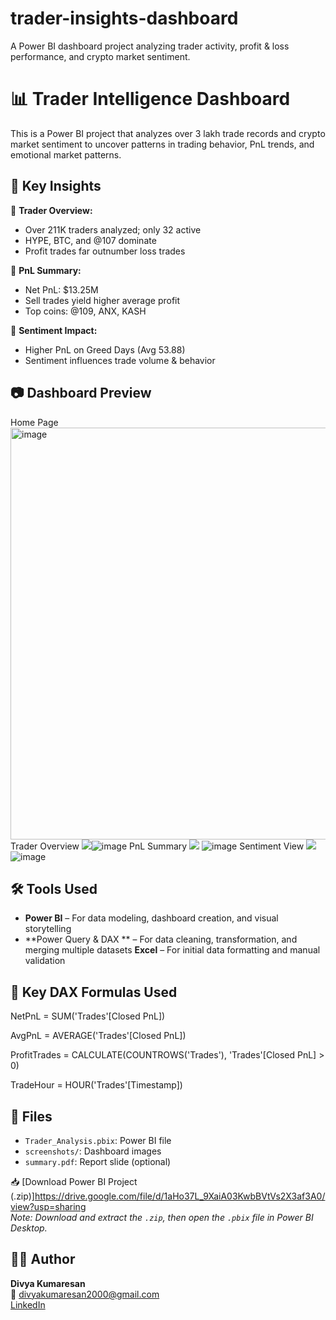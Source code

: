 # trader-insights-dashboard
A Power BI dashboard project analyzing trader activity, profit &amp; loss performance, and crypto market sentiment.
# 📊 Trader Intelligence Dashboard

This is a Power BI project that analyzes over 3 lakh trade records and crypto market sentiment to uncover patterns in trading behavior, PnL trends, and emotional market patterns.

## 🧠 Key Insights

🔹 **Trader Overview:**  
- Over 211K traders analyzed; only 32 active  
- HYPE, BTC, and @107 dominate  
- Profit trades far outnumber loss trades

🔹 **PnL Summary:**  
- Net PnL: $13.25M  
- Sell trades yield higher average profit  
- Top coins: @109, ANX, KASH

🔹 **Sentiment Impact:**  
- Higher PnL on Greed Days (Avg 53.88)  
- Sentiment influences trade volume & behavior

## 📷 Dashboard Preview

 Home Page 
 <img width="1152" height="659" alt="image" src="https://github.com/user-attachments/assets/afbfc227-2798-4a6b-8189-17b418cfe555" />
Trader Overview 
 ![](screenshots/home_page.png)![image](https://github.com/user-attachments/assets/e4258651-c401-4ddf-9b90-b677cce25e03)
 PnL Summary 
 ![](screenshots/pnl_summary.png) ![image](https://github.com/user-attachments/assets/adb96ea2-761f-47bd-b18f-770ae14d8018)
  Sentiment View 
![](screenshots/sentiment_view.png) ![image](https://github.com/user-attachments/assets/8b72038f-6b80-48fc-a3ca-7b02dfe6f30c)

## 🛠 Tools Used


- **Power BI** – For data modeling, dashboard creation, and visual storytelling
- **Power Query & DAX ** – For data cleaning, transformation, and merging multiple datasets
 **Excel** – For initial data formatting and manual validation 

## 🧮 Key DAX Formulas Used

NetPnL = SUM('Trades'[Closed PnL])

AvgPnL = AVERAGE('Trades'[Closed PnL])

ProfitTrades = CALCULATE(COUNTROWS('Trades'), 'Trades'[Closed PnL] > 0)

TradeHour = HOUR('Trades'[Timestamp])

## 📁 Files

- `Trader_Analysis.pbix`: Power BI file  
- `screenshots/`: Dashboard images  
- `summary.pdf`: Report slide (optional)

📥 [Download Power BI Project (.zip)]https://drive.google.com/file/d/1aHo37L_9XaiA03KwbBVtVs2X3af3A0/view?usp=sharing  
*Note: Download and extract the `.zip`, then open the `.pbix` file in Power BI Desktop.*

## 👩‍💻 Author

**Divya Kumaresan**  
📧 divyakumaresan2000@gmail.com  
[LinkedIn](https://www.linkedin.com/in/divyakumaresan) 
